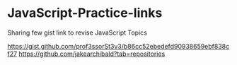 # JavaScript-Practice-links
Sharing few gist link to revise JavaScript Topics

https://gist.github.com/prof3ssorSt3v3/b86cc52ebedefd90938659ebf838cf27
https://github.com/jakearchibald?tab=repositories

